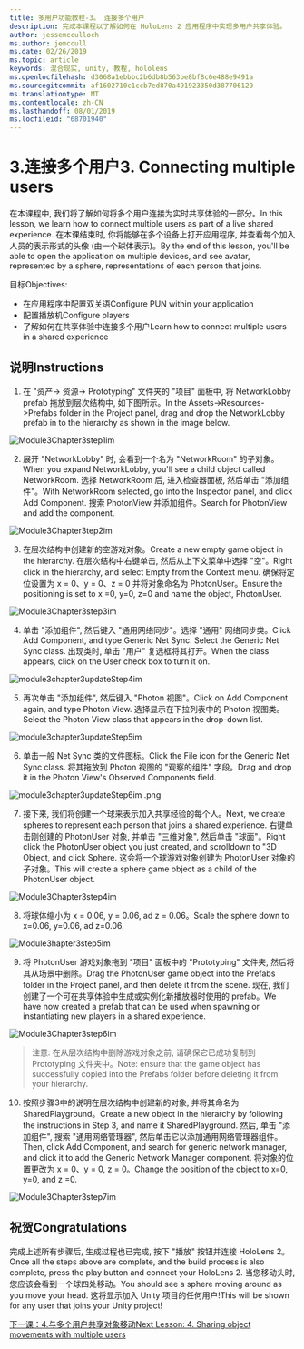 ```yaml
---
title: 多用户功能教程-3。 连接多个用户
description: 完成本课程以了解如何在 HoloLens 2 应用程序中实现多用户共享体验。
author: jessemcculloch
ms.author: jemccull
ms.date: 02/26/2019
ms.topic: article
keywords: 混合现实, unity, 教程, hololens
ms.openlocfilehash: d3068a1ebbbc2b6db8b563be8bf8c6e488e9491a
ms.sourcegitcommit: af1602710c1ccb7ed870a491923350d387706129
ms.translationtype: MT
ms.contentlocale: zh-CN
ms.lasthandoff: 08/01/2019
ms.locfileid: "68701940"
---
```

# <a name="3-connecting-multiple-users"></a><span data-ttu-id="fa37e-105">3.连接多个用户</span><span class="sxs-lookup"><span data-stu-id="fa37e-105">3. Connecting multiple users</span></span>

<span data-ttu-id="fa37e-106">在本课程中, 我们将了解如何将多个用户连接为实时共享体验的一部分。</span><span class="sxs-lookup"><span data-stu-id="fa37e-106">In this lesson, we learn how to connect multiple users as part of a live shared experience.</span></span> <span data-ttu-id="fa37e-107">在本课结束时, 你将能够在多个设备上打开应用程序, 并查看每个加入人员的表示形式的头像 (由一个球体表示)。</span><span class="sxs-lookup"><span data-stu-id="fa37e-107">By the end of this lesson, you'll be able to open the application on multiple devices, and see avatar, represented by a sphere, representations of each person that joins.</span></span> 

<span data-ttu-id="fa37e-108">目标</span><span class="sxs-lookup"><span data-stu-id="fa37e-108">Objectives:</span></span>

- <span data-ttu-id="fa37e-109">在应用程序中配置双关语</span><span class="sxs-lookup"><span data-stu-id="fa37e-109">Configure PUN within your application</span></span>
- <span data-ttu-id="fa37e-110">配置播放机</span><span class="sxs-lookup"><span data-stu-id="fa37e-110">Configure players</span></span>
- <span data-ttu-id="fa37e-111">了解如何在共享体验中连接多个用户</span><span class="sxs-lookup"><span data-stu-id="fa37e-111">Learn how to connect multiple users in a shared experience</span></span>

## <a name="instructions"></a><span data-ttu-id="fa37e-112">说明</span><span class="sxs-lookup"><span data-stu-id="fa37e-112">Instructions</span></span>

1. <span data-ttu-id="fa37e-113">在 "资产-> 资源-> Prototyping" 文件夹的 "项目" 面板中, 将 NetworkLobby prefab 拖放到层次结构中, 如下图所示。</span><span class="sxs-lookup"><span data-stu-id="fa37e-113">In the Assets->Resources->Prefabs folder in the Project panel, drag and drop the NetworkLobby prefab in to the hierarchy as shown in the image below.</span></span>

![Module3Chapter3step1im](images/module3chapter3step1im.PNG)

2. <span data-ttu-id="fa37e-115">展开 "NetworkLobby" 时, 会看到一个名为 "NetworkRoom" 的子对象。</span><span class="sxs-lookup"><span data-stu-id="fa37e-115">When you expand NetworkLobby, you'll see a child object called NetworkRoom.</span></span> <span data-ttu-id="fa37e-116">选择 NetworkRoom 后, 进入检查器面板, 然后单击 "添加组件"。</span><span class="sxs-lookup"><span data-stu-id="fa37e-116">With NetworkRoom selected, go into the Inspector panel, and click Add Component.</span></span> <span data-ttu-id="fa37e-117">搜索 PhotonView 并添加组件。</span><span class="sxs-lookup"><span data-stu-id="fa37e-117">Search for PhotonView and add the component.</span></span>

![Module3Chapter3tep2im](images/module3chapter3step2im.PNG)

3. <span data-ttu-id="fa37e-119">在层次结构中创建新的空游戏对象。</span><span class="sxs-lookup"><span data-stu-id="fa37e-119">Create a new empty game object in the hierarchy.</span></span> <span data-ttu-id="fa37e-120">在层次结构中右键单击, 然后从上下文菜单中选择 "空"。</span><span class="sxs-lookup"><span data-stu-id="fa37e-120">Right click in the hierarchy, and select Empty from the Context menu.</span></span> <span data-ttu-id="fa37e-121">确保将定位设置为 x = 0、y = 0、z = 0 并将对象命名为 PhotonUser。</span><span class="sxs-lookup"><span data-stu-id="fa37e-121">Ensure the positioning is set to x =0, y=0, z=0 and name the object, PhotonUser.</span></span>

![Module3Chapter3step3im](images/module3chapter3step3im.PNG)

4. <span data-ttu-id="fa37e-123">单击 "添加组件", 然后键入 "通用网络同步"。选择 "通用" 网络同步类。</span><span class="sxs-lookup"><span data-stu-id="fa37e-123">Click Add Component, and type Generic Net Sync. Select the Generic Net Sync class.</span></span> <span data-ttu-id="fa37e-124">出现类时, 单击 "用户" 复选框将其打开。</span><span class="sxs-lookup"><span data-stu-id="fa37e-124">When the class appears, click on the User check box to turn it on.</span></span> 

![module3chapter3updateStep4im](images/module3chapter3updateStep4im.png)

5. <span data-ttu-id="fa37e-126">再次单击 "添加组件", 然后键入 "Photon 视图"。</span><span class="sxs-lookup"><span data-stu-id="fa37e-126">Click on Add Component again, and type Photon View.</span></span> <span data-ttu-id="fa37e-127">选择显示在下拉列表中的 Photon 视图类。</span><span class="sxs-lookup"><span data-stu-id="fa37e-127">Select the Photon View class that appears in the drop-down list.</span></span>

![module3chapter3updateStep5im](images/module3chapter3updateStep5im.png)

6. <span data-ttu-id="fa37e-129">单击一般 Net Sync 类的文件图标。</span><span class="sxs-lookup"><span data-stu-id="fa37e-129">Click the File icon for the Generic Net Sync class.</span></span> <span data-ttu-id="fa37e-130">将其拖放到 Photon 视图的 "观察的组件" 字段。</span><span class="sxs-lookup"><span data-stu-id="fa37e-130">Drag and drop it in the Photon View's Observed Components field.</span></span> 

![module3chapter3updateStep6im .png](images/module3chapter3updateStep6im.png) 

7. <span data-ttu-id="fa37e-132">接下来, 我们将创建一个球来表示加入共享经验的每个人。</span><span class="sxs-lookup"><span data-stu-id="fa37e-132">Next, we create spheres to represent each person that joins a shared experience.</span></span> <span data-ttu-id="fa37e-133">右键单击刚创建的 PhotonUser 对象, 并单击 "三维对象", 然后单击 "球面"。</span><span class="sxs-lookup"><span data-stu-id="fa37e-133">Right click the PhotonUser object you just created, and scrolldown to "3D Object, and click Sphere.</span></span> <span data-ttu-id="fa37e-134">这会将一个球游戏对象创建为 PhotonUser 对象的子对象。</span><span class="sxs-lookup"><span data-stu-id="fa37e-134">This will create a sphere game object as a child of the PhotonUser object.</span></span>

![Module3Chapter3step4im](images/module3chapter3step4im.PNG)

8. <span data-ttu-id="fa37e-136">将球体缩小为 x = 0.06, y = 0.06, ad z = 0.06。</span><span class="sxs-lookup"><span data-stu-id="fa37e-136">Scale the sphere down to x=0.06, y=0.06, ad z=0.06.</span></span>

![Module3hapter3step5im](images/module3chapter3step5im.PNG)

9. <span data-ttu-id="fa37e-138">将 PhotonUser 游戏对象拖到 "项目" 面板中的 "Prototyping" 文件夹, 然后将其从场景中删除。</span><span class="sxs-lookup"><span data-stu-id="fa37e-138">Drag the PhotonUser game object into the Prefabs folder in the Project panel, and then delete it from the scene.</span></span> <span data-ttu-id="fa37e-139">现在, 我们创建了一个可在共享体验中生成或实例化新播放器时使用的 prefab。</span><span class="sxs-lookup"><span data-stu-id="fa37e-139">We have now created a prefab that can be used when spawning or instantiating new players in a shared experience.</span></span>

![Module3Chapter3step6im](images/module3chapter3step6im.PNG)

> <span data-ttu-id="fa37e-141">注意: 在从层次结构中删除游戏对象之前, 请确保它已成功复制到 Prototyping 文件夹中。</span><span class="sxs-lookup"><span data-stu-id="fa37e-141">Note: ensure that the game object has successfully copied into the Prefabs folder before deleting it from your hierarchy.</span></span>

10. <span data-ttu-id="fa37e-142">按照步骤3中的说明在层次结构中创建新的对象, 并将其命名为 SharedPlayground。</span><span class="sxs-lookup"><span data-stu-id="fa37e-142">Create a new object in the hierarchy by following the instructions in Step 3, and name it SharedPlayground.</span></span> <span data-ttu-id="fa37e-143">然后, 单击 "添加组件", 搜索 "通用网络管理器", 然后单击它以添加通用网络管理器组件。</span><span class="sxs-lookup"><span data-stu-id="fa37e-143">Then, click Add Component, and search for generic network manager, and click it to add the Generic Network Manager component.</span></span> <span data-ttu-id="fa37e-144">将对象的位置更改为 x = 0、y = 0, z = 0。</span><span class="sxs-lookup"><span data-stu-id="fa37e-144">Change the position of the object to x=0, y=0, and z =0.</span></span>

![Module3Chapter3step7im](images/module3chapter3step7im.PNG)


## <a name="congratulations"></a><span data-ttu-id="fa37e-146">祝贺</span><span class="sxs-lookup"><span data-stu-id="fa37e-146">Congratulations</span></span>

<span data-ttu-id="fa37e-147">完成上述所有步骤后, 生成过程也已完成, 按下 "播放" 按钮并连接 HoloLens 2。</span><span class="sxs-lookup"><span data-stu-id="fa37e-147">Once all the steps above are complete, and the build process is also complete, press the play button and connect your HoloLens 2.</span></span> <span data-ttu-id="fa37e-148">当您移动头时, 您应该会看到一个球四处移动。</span><span class="sxs-lookup"><span data-stu-id="fa37e-148">You should see a sphere moving around as you move your head.</span></span> <span data-ttu-id="fa37e-149">这将显示加入 Unity 项目的任何用户!</span><span class="sxs-lookup"><span data-stu-id="fa37e-149">This will be shown for any user that joins your Unity project!</span></span>

<span data-ttu-id="fa37e-150">[下一课：4.与多个用户共享对象移动](mrlearning-sharing(photon)-ch4.md)</span><span class="sxs-lookup"><span data-stu-id="fa37e-150">[Next Lesson: 4. Sharing object movements with multiple users](mrlearning-sharing(photon)-ch4.md)</span></span>

